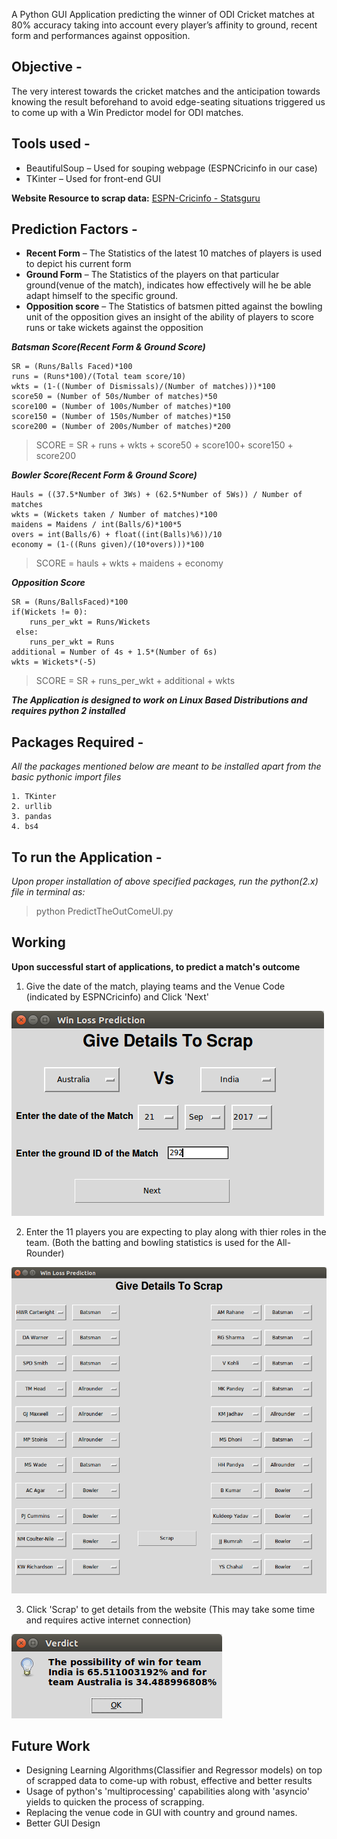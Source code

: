 ﻿A Python GUI Application predicting the winner of ODI Cricket matches at 80% accuracy taking into account every player’s affinity to ground, recent form and performances against opposition.

## Objective -
The very interest towards the cricket matches and the anticipation towards knowing the result beforehand to avoid edge-seating situations triggered us to come up with a Win Predictor model for ODI matches.

## Tools used -
- BeautifulSoup – Used for souping webpage (ESPNCricinfo in our case)
- TKinter – Used for front-end GUI

**Website Resource to scrap data:**
[ESPN-Cricinfo - Statsguru](http://stats.espncricinfo.com/ci/engine/stats/index.html)

## Prediction Factors -
- **Recent Form** – The Statistics of the latest 10 matches of players is used to depict his current form
- **Ground Form** – The Statistics of the players on that particular ground(venue of the match), indicates how effectively will he be able adapt himself to the specific ground.
- **Opposition score** – The Statistics of batsmen pitted against the bowling unit of the opposition gives an insight of the ability of players to score runs or take wickets against the opposition

_**Batsman Score(Recent Form & Ground Score)**_
```
SR = (Runs/Balls Faced)*100
runs = (Runs*100)/(Total team score/10)
wkts = (1-((Number of Dismissals)/(Number of matches)))*100
score50 = (Number of 50s/Number of matches)*50
score100 = (Number of 100s/Number of matches)*100
score150 = (Number of 150s/Number of matches)*150
score200 = (Number of 200s/Number of matches)*200
```
> SCORE = SR + runs + wkts + score50 + score100+ score150 + score200

_**Bowler Score(Recent Form & Ground Score)**_
```
Hauls = ((37.5*Number of 3Ws) + (62.5*Number of 5Ws)) / Number of matches 
wkts = (Wickets taken / Number of matches)*100
maidens = Maidens / int(Balls/6)*100*5
overs = int(Balls/6) + float((int(Balls)%6))/10
economy = (1-((Runs given)/(10*overs)))*100
```
> SCORE = hauls + wkts + maidens + economy

_**Opposition Score**_
```
SR = (Runs/BallsFaced)*100
if(Wickets != 0):
 	runs_per_wkt = Runs/Wickets
 else:
	runs_per_wkt = Runs
additional = Number of 4s + 1.5*(Number of 6s)
wkts = Wickets*(-5)
```
> SCORE = SR + runs_per_wkt + additional + wkts

**_The Application is designed to work on Linux Based Distributions and requires python 2 installed_**

## Packages Required - 
_All the packages mentioned below are meant to be installed apart from the basic pythonic import files_
```	
1. TKinter
2. urllib
3. pandas
4. bs4
```

## To run the Application -
_Upon proper installation of above specified packages, run the python(2.x) file in terminal as:_
> python PredictTheOutComeUI.py

## Working
**Upon successful start of applications, to predict a match's outcome**
1. Give the date of the match, playing teams and the Venue Code (indicated by ESPNCricinfo) and Click 'Next'

![Unable to load image](SCREENSHOTS/initialDetail.png?raw=true "Teams")

2. Enter the 11 players you are expecting to play along with thier roles in the team. (Both the batting and bowling statistics is used for the All-Rounder)

![Unable to load image](SCREENSHOTS/playerDetail.png?raw=true "Players")

3. Click 'Scrap' to get details from the website (This may take some time and requires active internet connection)

![Unable to load image](SCREENSHOTS/result.png?raw=true "Result")

## Future Work
- Designing Learning Algorithms(Classifier and Regressor models) on top of scrapped data to come-up with robust, effective and better results
- Usage of python's 'multiprocessing' capabilities along with 'asyncio' yields to quicken the process of scrapping.
- Replacing the venue code in GUI with country and ground names.
- Better GUI Design

